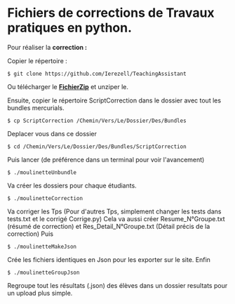 # Fichiers de corrections de Travaux pratiques en python. 
Pour réaliser la **correction :**

Copier le répertoire :
```
$ git clone https://github.com/Ierezell/TeachingAssistant
```
Ou télécharger le [**FichierZip**](https://github.com/Ierezell/TeachingAssistant/archive/master.zip) et unziper le. 

Ensuite, copier le répertoire ScriptCorrection dans le dossier avec tout les bundles mercurials. 
```
$ cp ScriptCorrection /Chemin/Vers/Le/Dossier/Des/Bundles
```
Deplacer vous dans ce dossier 
```
$ cd /Chemin/Vers/Le/Dossier/Des/Bundles/ScriptCorrection
```
Puis lancer (de préférence dans un terminal pour voir l'avancement)
```
$ ./moulinetteUnbundle
```
Va créer les dossiers pour chaque étudiants. 
```
$ ./moulinetteCorrection
```
Va corriger les Tps (Pour d'autres Tps, simplement changer les tests dans tests.txt et le corrigé Corrige.py)
Cela va aussi créer Resume_N°Groupe.txt (résumé de correction) et Res_Detail_N°Groupe.txt (Détail précis de la correction)
Puis
```
$ ./moulinetteMakeJson
```
Crée les fichiers identiques en Json pour les exporter sur le site. 
Enfin
```
$ ./moulinetteGroupJson 
```
Regroupe tout les résultats (.json) des élèves dans un dossier resultats pour un upload plus simple. 
